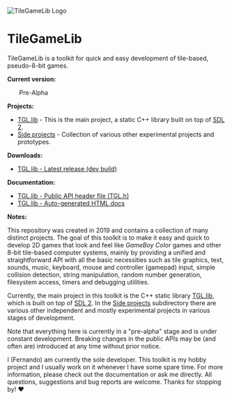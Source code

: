 ![TileGameLib Logo](https://github.com/FernandoAiresCastello/TileGameToolkit/blob/master/Images/github-banner-2.fw.png?raw=true)

# TileGameLib
TileGameLib is a toolkit for quick and easy development of tile-based, pseudo-8-bit games.

**Current version:** 

&nbsp;&nbsp;&nbsp;&nbsp;&nbsp;&nbsp;&nbsp;Pre-Alpha

**Projects:**

- [TGL.lib](https://github.com/FernandoAiresCastello/TileGameLib/tree/master/TGL.lib) - This is the main project, a static C++ library built on top of [SDL 2](https://www.libsdl.org/).
- [Side projects](https://github.com/FernandoAiresCastello/TileGameLib/tree/master/Side%20projects) - Collection of various other experimental projects and prototypes.

**Downloads:**

- [TGL.lib - Latest release (dev build)](https://github.com/FernandoAiresCastello/TileGameLib/tree/master/Releases/TGL.lib)

**Documentation:**

- [TGL.lib - Public API header file (TGL.h)](https://github.com/FernandoAiresCastello/TileGameLib/tree/master/TGL.lib/TGL/TGL.h)
- [TGL.lib - Auto-generated HTML docs](https://github.com/FernandoAiresCastello/TileGameLib/tree/master/Docs/TGL.lib)

**Notes:**

This repository was created in 2019 and contains a collection of many distinct projects. The goal of this toolkit is to make it easy and quick to develop 2D games that look and feel like *GameBoy Color* games and other 8-bit tile-based computer systems, mainly by providing a unified and straightforward API with all the basic necessities such as tile graphics, text, sounds, music, keyboard, mouse and controller (gamepad) input, simple collision detection, string manipulation, random number generation, filesystem access, timers and debugging utilities.

Currently, the main project in this toolkit is the C++ static library [TGL.lib](https://github.com/FernandoAiresCastello/TileGameLib/tree/master/TGL.lib), which is built on top of [SDL 2](https://www.libsdl.org/). In the [Side projects](https://github.com/FernandoAiresCastello/TileGameLib/tree/master/Side%20projects) subdirectory there are various other independent and mostly experimental projects in various stages of development.

Note that everything here is currently in a "pre-alpha" stage and is under constant development. Breaking changes in the public APIs may be (and often are) introduced at any time without prior notice.

I (Fernando) am currently the sole developer. This toolkit is my hobby project and I usually work on it whenever I have some spare time. For more information, please check out the documentation or ask me directly. All questions, suggestions and bug reports are welcome. Thanks for stopping by! ❤
